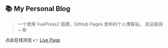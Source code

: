 ## 📚 My Personal Blog

> 一个使用 VuePress2 搭建，GitHub Pages 发布的个人博客站。
> 欢迎查阅~ 😄


点此在线浏览 👉 [Live Page](https://zhou-tao.github.io/blog/)
